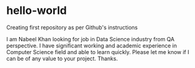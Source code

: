 # hello-world
Creating first repository as per Github's instructions

I am Nabeel Khan looking for job in Data Science industry from QA perspective.
I have significant working and academic experience in Computer Science field and able to learn quickly.
Please let me know if I can be of any value to your project.
Thanks.
